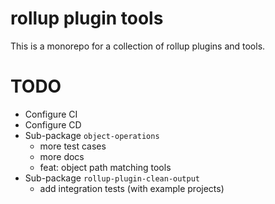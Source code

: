 # rollup plugin tools

This is a monorepo for a collection of rollup plugins and tools.

# TODO

- Configure CI
- Configure CD
- Sub-package `object-operations`
  - more test cases
  - more docs
  - feat: object path matching tools
- Sub-package `rollup-plugin-clean-output`
  - add integration tests (with example projects)
